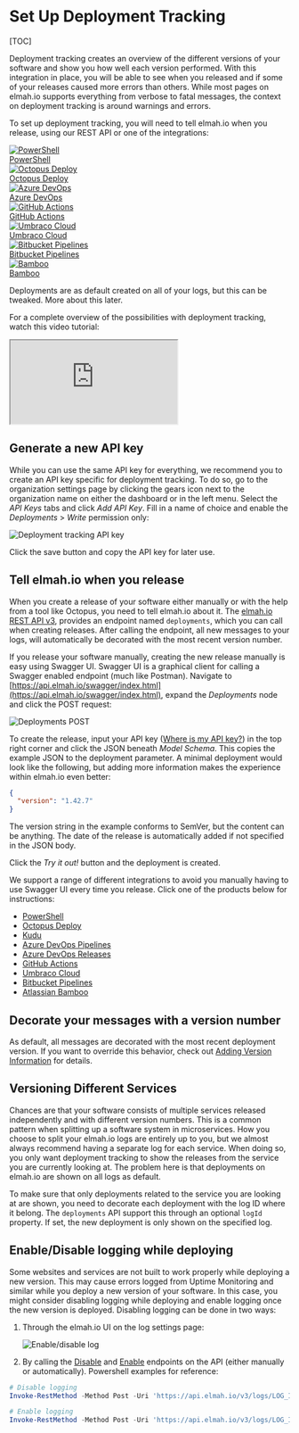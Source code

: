 # Set Up Deployment Tracking

[TOC]
    
Deployment tracking creates an overview of the different versions of your software and show you how well each version performed. With this integration in place, you will be able to see when you released and if some of your releases caused more errors than others. While most pages on elmah.io supports everything from verbose to fatal messages, the context on deployment tracking is around warnings and errors.

To set up deployment tracking, you will need to tell elmah.io when you release, using our REST API or one of the integrations:

<div class="guides-boxes row">
    <div class="guide-col col-4 col-sm-3 col-md-4 col-lg-3 col-xl-2">
        <a href="/create-deployments-from-powershell/" title="PowerShell">
            <div class="guide-box">
                <div class="guide-image">
                    <img class="no-lightbox" src="/./assets/img/guides/powershell.png" alt="PowerShell" />
                </div>
                <div class="guide-title">PowerShell</div>
            </div>
        </a>
    </div>
    <div class="guide-col col-4 col-sm-3 col-md-4 col-lg-3 col-xl-2">
        <a href="/create-deployments-from-octopus-deploy/" title="Octopus Deploy">
            <div class="guide-box">
                <div class="guide-image">
                    <img class="no-lightbox" src="/./assets/img/guides/octopus-deploy.png" alt="Octopus Deploy" />
                </div>
                <div class="guide-title">Octopus Deploy</div>
            </div>
        </a>
    </div>
    <div class="guide-col col-4 col-sm-3 col-md-4 col-lg-3 col-xl-2">
        <a href="/create-deployments-from-azure-devops-releases/" title="Azure DevOps">
            <div class="guide-box">
                <div class="guide-image">
                    <img class="no-lightbox" src="/./assets/img/guides/azure-devops.png" alt="Azure DevOps" />
                </div>
                <div class="guide-title">Azure DevOps</div>
            </div>
        </a>
    </div>
    <div class="guide-col col-4 col-sm-3 col-md-4 col-lg-3 col-xl-2">
        <a href="/create-deployments-from-github-actions/" title="GitHub Actions">
            <div class="guide-box">
                <div class="guide-image">
                    <img class="no-lightbox" src="/./assets/img/guides/github-actions.png" alt="GitHub Actions" />
                </div>
                <div class="guide-title">GitHub Actions</div>
            </div>
        </a>
    </div>
    <div class="guide-col col-4 col-sm-3 col-md-4 col-lg-3 col-xl-2">
        <a href="/create-deployments-from-umbraco-cloud/" title="Umbraco Cloud">
            <div class="guide-box">
                <div class="guide-image">
                    <img class="no-lightbox" src="/./assets/img/guides/umbraco.png" alt="Umbraco Cloud" />
                </div>
                <div class="guide-title">Umbraco Cloud</div>
            </div>
        </a>
    </div>
    <div class="guide-col col-4 col-sm-3 col-md-4 col-lg-3 col-xl-2">
        <a href="/create-deployments-from-bitbucket-pipelines/" title="Bitbucket Pipelines">
            <div class="guide-box">
                <div class="guide-image">
                    <img class="no-lightbox" src="/./assets/img/guides/bitbucket.png" alt="Bitbucket Pipelines" />
                </div>
                <div class="guide-title">Bitbucket Pipelines</div>
            </div>
        </a>
    </div>
    <div class="guide-col col-4 col-sm-3 col-md-4 col-lg-3 col-xl-2">
        <a href="/create-deployments-from-atlassian-bamboo/" title="Bamboo">
            <div class="guide-box">
                <div class="guide-image">
                    <img class="no-lightbox" src="/./assets/img/guides/bamboo.png" alt="Bamboo" />
                </div>
                <div class="guide-title">Bamboo</div>
            </div>
        </a>
    </div>
</div>

Deployments are as default created on all of your logs, but this can be tweaked. More about this later.

For a complete overview of the possibilities with deployment tracking, watch this video tutorial:

<div class="embed-responsive embed-responsive-16by9">
  <iframe class="embed-responsive-item" src="https://www.youtube.com/embed/vVX_yaLi4f8?rel=0" allowfullscreen></iframe>
</div>

## Generate a new API key

While you can use the same API key for everything, we recommend you to create an API key specific for deployment tracking. To do so, go to the organization settings page by clicking the gears icon next to the organization name on either the dashboard or in the left menu. Select the *API Keys* tabs and click *Add API Key*. Fill in a name of choice and enable the *Deployments* > *Write* permission only:

![Deployment tracking API key](images/deployment-tracking-api-key.png)

Click the save button and copy the API key for later use.

## Tell elmah.io when you release

When you create a release of your software either manually or with the help from a tool like Octopus, you need to tell elmah.io about it. The [elmah.io REST API v3](https://api.elmah.io/swagger/index.html), provides an endpoint named `deployments`, which you can call when creating releases. After calling the endpoint, all new messages to your logs, will automatically be decorated with the most recent version number.

If you release your software manually, creating the new release manually is easy using Swagger UI. Swagger UI is a graphical client for calling a Swagger enabled endpoint (much like Postman). Navigate to [https://api.elmah.io/swagger/index.html](https://api.elmah.io/swagger/index.html), expand the _Deployments_ node and click the POST request:

![Deployments POST](images/deployments_post.png)

To create the release, input your API key ([Where is my API key?](https://docs.elmah.io/where-is-my-api-key/)) in the top right corner and click the JSON beneath _Model Schema_. This copies the example JSON to the deployment parameter. A minimal deployment would look like the following, but adding more information makes the experience within elmah.io even better:

```json
{
  "version": "1.42.7"
}
```

The version string in the example conforms to SemVer, but the content can be anything. The date of the release is automatically added if not specified in the JSON body.

Click the _Try it out!_ button and the deployment is created.

We support a range of different integrations to avoid you manually having to use Swagger UI every time you release. Click one of the products below for instructions:

- [PowerShell](/create-deployments-from-powershell/)
- [Octopus Deploy](/create-deployments-from-octopus-deploy/)
- [Kudu](/create-deployments-from-kudu/)
- [Azure DevOps Pipelines](/create-deployments-from-azure-devops-pipelines/)
- [Azure DevOps Releases](/create-deployments-from-azure-devops-releases/)
- [GitHub Actions](/create-deployments-from-github-actions/)
- [Umbraco Cloud](/create-deployments-from-umbraco-cloud/)
- [Bitbucket Pipelines](/create-deployments-from-bitbucket-pipelines/)
- [Atlassian Bamboo](/create-deployments-from-atlassian-bamboo/)

## Decorate your messages with a version number

As default, all messages are decorated with the most recent deployment version. If you want to override this behavior, check out [Adding Version Information](https://docs.elmah.io/adding-version-information/) for details.

## Versioning Different Services

Chances are that your software consists of multiple services released independently and with different version numbers. This is a common pattern when splitting up a software system in microservices. How you choose to split your elmah.io logs are entirely up to you, but we almost always recommend having a separate log for each service. When doing so, you only want deployment tracking to show the releases from the service you are currently looking at. The problem here is that deployments on elmah.io are shown on all logs as default.

To make sure that only deployments related to the service you are looking at are shown, you need to decorate each deployment with the log ID where it belong. The `deployments` API support this through an optional `logId` property. If set, the new deployment is only shown on the specified log.

## Enable/Disable logging while deploying

Some websites and services are not built to work properly while deploying a new version. This may cause errors logged from Uptime Monitoring and similar while you deploy a new version of your software. In this case, you might consider disabling logging while deploying and enable logging once the new version is deployed. Disabling logging can be done in two ways:

1. Through the elmah.io UI on the log settings page:

    ![Enable/disable log](images/enabled_disable_log.png)

2. By calling the [Disable](https://api.elmah.io/swagger/index.html#/Logs/Logs_Disable) and [Enable](https://api.elmah.io/swagger/index.html#/Logs/Logs_Enable) endpoints on the API (either manually or automatically). Powershell examples for reference:

```powershell
# Disable logging
Invoke-RestMethod -Method Post -Uri 'https://api.elmah.io/v3/logs/LOG_ID/_disable?api_key=API_KEY'

# Enable logging
Invoke-RestMethod -Method Post -Uri 'https://api.elmah.io/v3/logs/LOG_ID/_enable?api_key=API_KEY'
```
